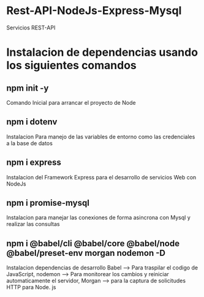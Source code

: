 # Rest-API-NodeJs-Express-Mysql
Servicios REST-API 

# Instalacion de dependencias usando los siguientes comandos 
## npm init -y
Comando Inicial para arrancar el proyecto de Node
## npm i dotenv
Instalacion Para manejo de las variables de entorno como las credenciales a la base de datos
## npm i express
Instalacion del Framework Express  para el desarrollo de servicios Web con NodeJs
## npm i promise-mysql
Instalacion para  manejar las conexiones de forma asincrona con Mysql y realizar las consultas

## npm i @babel/cli @babel/core @babel/node @babel/preset-env morgan nodemon -D
Instalacion dependencias de desarrollo Babel --> Para traspilar el codigo de JavaScript, nodemon --> Para monitorear los cambios y reiniciar automaticamente el servidor,  Morgan --> para la captura de solicitudes HTTP para Node. js
